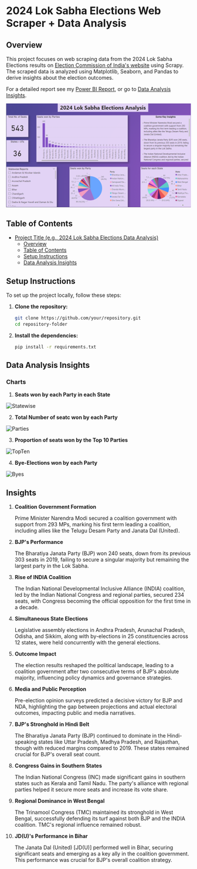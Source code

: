 # 2024 Lok Sabha Elections Web Scraper + Data Analysis

## Overview
This project focuses on web scraping data from the 2024 Lok Sabha Elections results on [Election Commission of India's website](https://results.eci.gov.in/) using Scrapy. The scraped data is analyzed using Matplotlib, Seaborn, and Pandas to derive insights about the election outcomes.

For a detailed report see my [Power BI Report](analysis-report.pbix), or go to [Data Analysis Insights](#data-analysis-insights).

![PBI Report](images/pbix.png)

## Table of Contents
- [Project Title (e.g., 2024 Lok Sabha Elections Data Analysis)](#2024-lok-sabha-elections-data-analysis)
  - [Overview](#overview)
  - [Table of Contents](#table-of-contents)
  - [Setup Instructions](#setup-instructions)
  - [Data Analysis Insights](#data-analysis-insights)


## Setup Instructions
To set up the project locally, follow these steps:

1. **Clone the repository:**
   ```bash
   git clone https://github.com/your/repository.git
   cd repository-folder

2. **Install the dependencies:**
   ```bash
   pip install -r requirements.txt

## Data Analysis Insights
### Charts
1. **Seats won by each Party in each State**

![Statewise](images/statewise.png)

2. **Total Number of seatc won by each Party**

![Parties](images/parties.png)

3. **Proportion of seats won by the Top 10 Parties**

![TopTen](images/topten.png)
 
4. **Bye-Elections won by each Party**

![Byes](images/byes.png)

## Insights

1. **Coalition Government Formation**

   Prime Minister Narendra Modi secured a coalition government with support from 293 MPs, marking his first term leading a coalition, including allies like the Telugu Desam Party and Janata Dal (United).

2. **BJP's Performance**

   The Bharatiya Janata Party (BJP) won 240 seats, down from its previous 303 seats in 2019, failing to secure a singular majority but remaining the largest party in the Lok Sabha.

3. **Rise of INDIA Coalition**

   The Indian National Developmental Inclusive Alliance (INDIA) coalition, led by the Indian National Congress and regional parties, secured 234 seats, with Congress becoming the official opposition for the first time in a decade.

4. **Simultaneous State Elections**

   Legislative assembly elections in Andhra Pradesh, Arunachal Pradesh, Odisha, and Sikkim, along with by-elections in 25 constituencies across 12 states, were held concurrently with the general elections.

5. **Outcome Impact**

   The election results reshaped the political landscape, leading to a coalition government after two consecutive terms of BJP's absolute majority, influencing policy dynamics and governance strategies.

6. **Media and Public Perception**

   Pre-election opinion surveys predicted a decisive victory for BJP and NDA, highlighting the gap between projections and actual electoral outcomes, impacting public and media narratives.

7. **BJP's Stronghold in Hindi Belt**

   The Bharatiya Janata Party (BJP) continued to dominate in the Hindi-speaking states like Uttar Pradesh, Madhya Pradesh, and Rajasthan, though with reduced margins compared to 2019. These states remained crucial for BJP's overall seat count.

8. **Congress Gains in Southern States**

   The Indian National Congress (INC) made significant gains in southern states such as Kerala and Tamil Nadu. The party's alliance with regional parties helped it secure more seats and increase its vote share.

9. **Regional Dominance in West Bengal**

    The Trinamool Congress (TMC) maintained its stronghold in West Bengal, successfully defending its turf against both BJP and the INDIA coalition. TMC's regional influence remained robust.

10. **JD(U)'s Performance in Bihar**

    The Janata Dal (United) [JD(U)] performed well in Bihar, securing significant seats and emerging as a key ally in the coalition government. This performance was crucial for BJP's overall coalition strategy.
